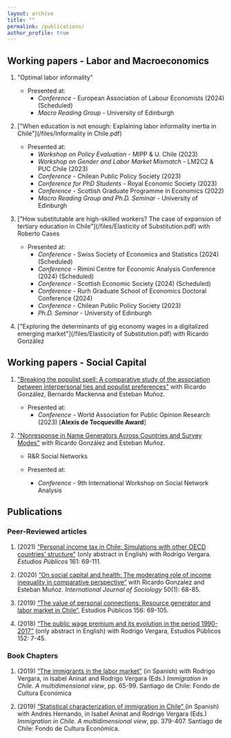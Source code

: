 ```yaml
---
layout: archive
title: ""
permalink: /publications/
author_profile: true
---
```


## Working papers - Labor and Macroeconomics

1. "Optimal labor informality"
   * Presented at:
     - *Conference* - European Association of Labour Economists (2024) (Scheduled)
     - *Macro Reading Group* - University of Edinburgh 
     
2. ["When education is not enough: Explaining labor informality inertia in Chile"](/files/Informality in Chile.pdf)
   
   * Presented at:
     - *Workshop on Policy Evaluation* - MIPP & U. Chile (2023)
     - *Workshop on Gender and Labor Market Mismatch* - LM2C2 & PUC Chile (2023)
     - *Conference* - Chilean Public Policy Society (2023)
     - *Conference for PhD Students* - Royal Economic Society (2023)
     - *Conference* - Scottish Graduate Programme in Economics (2022)
     - *Macro Reading Group and Ph.D. Seminar* - University of Edinburgh

3. ["How substitutable are high-skilled workers? The case of expansion of tertiary education in Chile"](/files/Elasticity of Substitution.pdf) with Roberto Cases
 
   * Presented at:
     - *Conference* - Swiss Society of Economics and Statistics (2024) (Scheduled)
     - *Conference* - Rimini Centre for Economic Analysis Conference (2024) (Scheduled)
     - *Conference* - Scottish Economic Society (2024) (Scheduled)
     - *Conference* - Rurh Graduate School of Economics Doctoral Conference (2024)
     - *Conference* - Chilean Public Policy Society (2023)
     - *Ph.D. Seminar* - University of Edinburgh
    
4. ["Exploring the determinants of gig economy wages in a digitalized emerging market"](/files/Elasticity of Substitution.pdf) with Ricardo González

## Working papers - Social Capital

1. ["Breaking the populist spell: A comparative study of the association between interpersonal ties and populist preferences"](/files/paper1.pdf) with Ricardo González, Bernardo Mackenna and Esteban Muñoz.

   * Presented at:
     - *Conference* - World Association for Public Opinion Research (2023) [**Alexis de Tocqueville Award**]
    
2. ["Nonresponse in Name Generators Across Countries and Survey Modes"](/files/paper1.pdf) with Ricardo González and Esteban Muñoz.

   * R&R Social Networks

   * Presented at:
     - *Conference* - 9th International Workshop on Social Network Analysis

## Publications
### Peer-Reviewed articles

1. (2021) <a href="https://doi.org/10.38178/07183089/165320629"> “Personal income tax in Chile: Simulations with other OECD countries’ structure”</a> (only abstract in English) with Rodrigo Vergara. *Estudios Públicos* 161: 69-111.

2. (2020) <a href="https://www.tandfonline.com/doi/abs/10.1080/00207659.2019.1709138#:~:text=In%20sum%2C%20our%20results%20suggest,countries%20with%20low%20income%20inequality.">“On social capital and health: The moderating role of income inequality in comparative perspective”</a> with Ricardo Gonzalez and Esteban Muñoz. *International Journal of Sociology* 50(1): 68-85.

3. (2019) <a href="https://www.tandfonline.com/doi/abs/10.1080/00207659.2019.1709138#:~:text=In%20sum%2C%20our%20results%20suggest,countries%20with%20low%20income%20inequality.">“The value of personal connections: Resource generator and labor market in Chile”</a>, Estudios Públicos 156: 69-105.

4. (2018) <a href="https://www.tandfonline.com/doi/abs/10.1080/00207659.2019.1709138#:~:text=In%20sum%2C%20our%20results%20suggest,countries%20with%20low%20income%20inequality.">“The public wage premium and its evolution in the period 1990-2017”</a> (only abstract in English) with Rodrigo Vergara, Estudios Públicos 152: 7-45.

### Book Chapters

1. (2019) <a href="https://www.cepchile.cl/wp-content/uploads/2022/09/librocep_inmigracion.pdf"> “The immigrants in the labor market”</a> (in Spanish) with Rodrigo Vergara, in Isabel Aninat and Rodrigo Vergara (Eds.) *Immigration in Chile. A multidimensional view*, pp. 65-99. Santiago de Chile: Fondo de Cultura Económica

2. (2019) <a href="https://www.cepchile.cl/wp-content/uploads/2022/09/librocep_inmigracion.pdf"> “Statistical characterization of immigration in Chile” </a> (in Spanish) with Andrés Hernando, in Isabel Aninat and Rodrigo Vergara (Eds.) *Immigration in Chile. A multidimensional view*, pp. 379-407. Santiago de Chile: Fondo de Cultura Económica.

